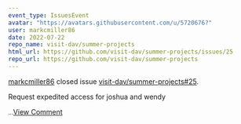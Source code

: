 ```yaml
---
event_type: IssuesEvent
avatar: "https://avatars.githubusercontent.com/u/5720676?"
user: markcmiller86
date: 2022-07-22
repo_name: visit-dav/summer-projects
html_url: https://github.com/visit-dav/summer-projects/issues/25
repo_url: https://github.com/visit-dav/summer-projects
---
```


<a href='https://github.com/markcmiller86' target='_blank'>markcmiller86</a> closed issue <a href='https://github.com/visit-dav/summer-projects/issues/25' target='_blank'>visit-dav/summer-projects#25</a>.

<p>Request expedited access for joshua and wendy</p><small>...</small><a href='https://github.com/visit-dav/summer-projects/issues/25' target='_blank'>View Comment</a>
